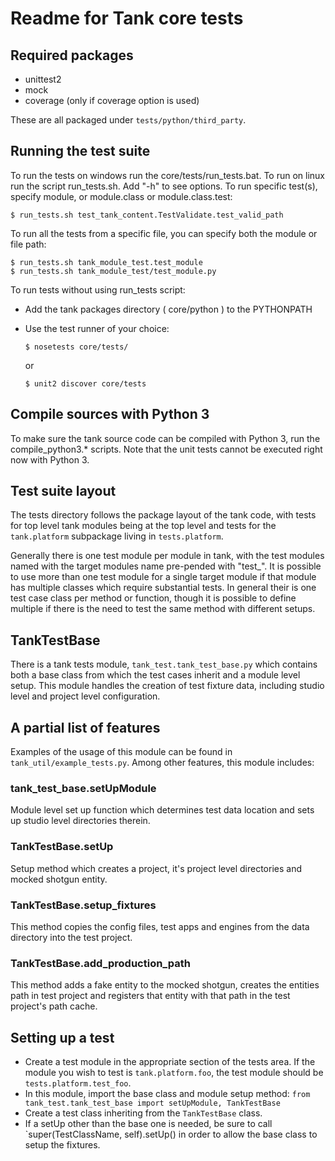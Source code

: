 Readme for Tank core tests
==========================


Required packages
-----------------
* unittest2
* mock
* coverage (only if coverage option is used)

These are all packaged under `tests/python/third_party`.

Running the test suite
-----------------------
To run the tests on windows run the core/tests/run_tests.bat. To run on linux run the script run_tests.sh.
Add "-h" to see options.
To run specific test(s), specify module, or module.class or module.class.test:

    $ run_tests.sh test_tank_content.TestValidate.test_valid_path

To run all the tests from a specific file, you can specify both the module or file path:

    $ run_tests.sh tank_module_test.test_module
    $ run_tests.sh tank_module_test/test_module.py

To run tests without using run_tests script:

* Add the tank packages directory ( core/python ) to the PYTHONPATH
* Use the test runner of your choice:

    `$ nosetests core/tests/`

    or

    `$ unit2 discover core/tests`


Compile sources with Python 3
-----------------------------
To make sure the tank source code can be compiled with Python 3, run the compile_python3.* scripts. Note that the unit tests cannot
be executed right now with Python 3.

Test suite layout
-----------------
The tests directory follows the package layout of the tank code, with tests for top level tank modules being at the top
level and tests for the `tank.platform` subpackage living in `tests.platform`.

Generally there is one test module per module in tank, with the test modules named with the target modules name pre-pended with "test_".
It is possible to use more than one test module for a single target module if that module has multiple classes which require substantial tests.
In general their is one test case class per method or function, though it is possible to define multiple if there is the need to test the same method with different setups.

TankTestBase
-------------
There is a tank tests module, `tank_test.tank_test_base.py` which contains both a base class from which the test cases inherit and a module level setup. This module handles the creation of test fixture data, including studio level and project level configuration.

## A partial list of features
Examples of the usage of this module can be found in `tank_util/example_tests.py`. Among other features, this module includes:

### tank_test_base.setUpModule
Module level set up function which determines test data location and sets up studio level directories therein.

### TankTestBase.setUp
Setup method which creates a project, it's project level directories and mocked shotgun entity.

### TankTestBase.setup_fixtures
This method copies the config files, test apps and engines from the data directory into the test project.

### TankTestBase.add_production_path
This method adds a fake entity to the mocked shotgun, creates the entities path in test project and registers that entity with that path in the test project's path cache.

Setting up a test
-----------------
* Create a test module in the appropriate section of the tests area. If the module you wish to test is `tank.platform.foo`, the test module should be `tests.platform.test_foo`.
* In this module, import the base class and module setup method: `from tank_test.tank_test_base import setUpModule, TankTestBase`
* Create a test class inheriting from the `TankTestBase` class.
* If a setUp other than the base one is needed, be sure to call `super(TestClassName, self).setUp() in order to allow the base class to setup the fixtures.

